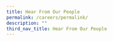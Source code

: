 ```yaml
---
title: Hear From Our People
permalink: /careers/permalink/
description: ""
third_nav_title: Hear From Our People
---
```


